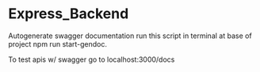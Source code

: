 # Express_Backend
Autogenerate swagger documentation run this script in terminal at base of project npm run start-gendoc.

To test apis w/ swagger go to localhost:3000/docs
